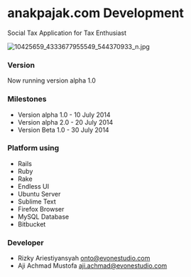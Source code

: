 # anakpajak.com Development #

Social Tax Application for Tax Enthusiast 

![10425659_4333677955549_544370933_n.jpg](https://bitbucket.org/repo/6A99xy/images/1086780375-10425659_4333677955549_544370933_n.jpg)

### Version ###

Now running version alpha 1.0

### Milestones ###

* Version alpha 1.0 - 10 July 2014
* Version alpha 2.0 - 20 July 2014
* Version Beta 1.0 - 30 July 2014

### Platform using ###

* Rails
* Ruby
* Rake
* Endless UI
* Ubuntu Server
* Sublime Text
* Firefox Browser
* MySQL Database
* Bitbucket

### Developer ###

* Rizky Ariestiyansyah <onto@evonestudio.com>
* Aji Achmad Mustofa <aji.achmad@evonestudio.com>